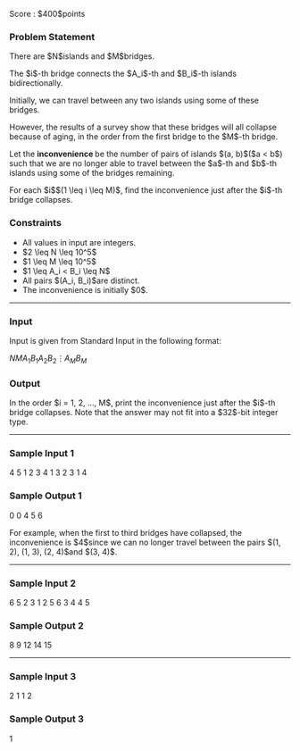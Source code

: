 
<div>

<span>

<span>

<p>
Score : $400$points
</p>

<div>

<section>

### **Problem Statement**

<p>
There are $N$islands and $M$bridges.
</p>

<p>
The $i$-th bridge connects the $A_i$-th and $B_i$-th islands bidirectionally.
</p>

<p>
Initially, we can travel between any two islands using some of these bridges.
</p>

<p>
However, the results of a survey show that these bridges will all collapse because of aging, in the order from the first bridge to the $M$-th bridge.
</p>

<p>
Let the 
<strong>
inconvenience
</strong>
be the number of pairs of islands $(a, b)$($a < b$) such that we are no longer able to travel between the $a$-th and $b$-th islands using some of the bridges remaining.
</p>

<p>
For each $i$$(1 \leq i \leq M)$, find the inconvenience just after the $i$-th bridge collapses.
</p>

</section>

</div>

<div>

<section>

### **Constraints**

<ul>

<li>
All values in input are integers.
</li>

<li>
$2 \leq N \leq 10^5$
</li>

<li>
$1 \leq M \leq 10^5$
</li>

<li>
$1 \leq A_i < B_i \leq N$
</li>

<li>
All pairs $(A_i, B_i)$are distinct.
</li>

<li>
The inconvenience is initially $0$.
</li>

</ul>

</section>

</div>

---

<div>

<div>

<section>

### **Input**

<p>
Input is given from Standard Input in the following format:
</p>

<div>

$N$$M$$A_1$$B_1$$A_2$$B_2$$\vdots$$A_M$$B_M$
</div>

</section>

</div>

<div>

<section>

### **Output**

<p>
In the order $i = 1, 2, ..., M$, print the inconvenience just after the $i$-th bridge collapses.
Note that the answer may not fit into a $32$-bit integer type.
</p>

</section>

</div>

</div>

---

<div>

<section>

### **Sample Input 1**

<div>

4 5
1 2
3 4
1 3
2 3
1 4

</div>

</section>

</div>

<div>

<section>

### **Sample Output 1**

<div>

0
0
4
5
6

</div>

<p>
For example, when the first to third bridges have collapsed, the inconvenience is $4$since we can no longer travel between the pairs $(1, 2), (1, 3), (2, 4)$and $(3, 4)$.
</p>

</section>

</div>

---

<div>

<section>

### **Sample Input 2**

<div>

6 5
2 3
1 2
5 6
3 4
4 5

</div>

</section>

</div>

<div>

<section>

### **Sample Output 2**

<div>

8
9
12
14
15

</div>

</section>

</div>

---

<div>

<section>

### **Sample Input 3**

<div>

2 1
1 2

</div>

</section>

</div>

<div>

<section>

### **Sample Output 3**

<div>

1

</div>

</section>

</div>

</span>

</span>

</div>
